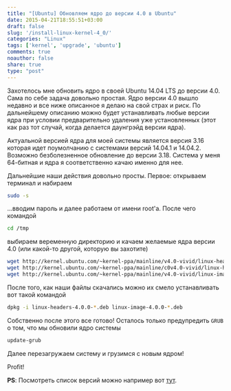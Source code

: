 ```yaml
---
title: "[Ubuntu] Обновляем ядро до версии 4.0 в Ubuntu"
date: 2015-04-21T18:55:51+03:00
draft: false
slug: '/install-linux-kernel-4_0/'
categories: "Linux"
tags: ['kernel', 'upgrade', 'ubuntu']
comments: true
noauthor: false
share: true
type: "post"
---
```


Захотелось мне обновить ядро в своей Ubuntu 14.04 LTS до версии 4.0. Сама по себе задача довольно простая. Ядро версии 4.0 вышло недавно и все ниже описанное я делаю на свой страх и риск. По дальнейшему описанию можно будет устанавливать любые версии ядра при условии предварительно удаления уже установленных (этот как раз тот случай, когда делается даунгрэйд версии ядра). 

Актуальной версией ядра для моей системы является версия 3.16 которая идет поумолчанию с системами версий 14.04.1 и 14.04.2. Возможно безболезненное обновление до версии 3.18. Система у меня 64-битная и ядра я соответственно качаю именно для нее.

Дальнейшие наши действия довольно просты. Первое: открываем терминал и набираем
```bash
sudo -s
```
...вводим пароль и далее работаем от имени root'а. После чего командой
```bash
cd /tmp
```
выбираем веременную директорию и качаем желаемые ядра версии 4.0 (или какой-то другой, которую вы захотите)
```bash
wget http://kernel.ubuntu.com/~kernel-ppa/mainline/v4.0-vivid/linux-headers-4.0.0-040000_4.0.0-040000.201504121935_all.deb
wget http://kernel.ubuntu.com/~kernel-ppa/mainline/c0v4.0-vivid/linux-headers-4.0.0-040000-generic_4.0.0-040000.201504121935_amd64.deb
wget http://kernel.ubuntu.com/~kernel-ppa/mainline/v4.0-vivid/linux-image-4.0.0-040000-generic_4.0.0-040000.201504121935_amd64.deb
```
После того, как наши файлы скачались можно их смело устанавливать вот такой командой
```bash
dpkg -i linux-headers-4.0.0-*.deb linux-image-4.0.0-*.deb
```
Собственно после этого все готово! Осталось только предупредить `GRUB` о том, что мы обновили ядро системы
```bash
update-grub
```
Далее перезагружаем систему и грузимся с новым ядром!

Profit!

**PS**: Посмотреть список версий можно например вот [тут](http://kernel.ubuntu.com/~kernel-ppa/mainline/).
